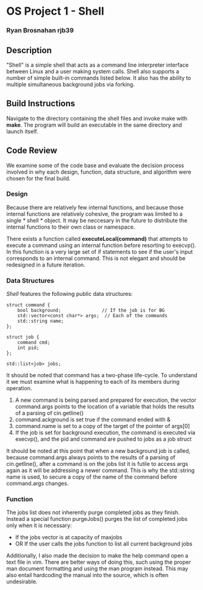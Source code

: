 # OS Project 1 - Shell #

### Ryan Brosnahan rjb39 ###

## Description ##
"Shell" is a simple shell that acts as a command line interpreter interface between Linux and a user making system calls. Shell also supports a number of simple built-in commands listed below. It also has the ability to multiple simultaneous background jobs via forking.

## Build Instructions ##
Navigate to the directory containing the shell files and invoke make with **make**. The program will build an executable in the same directory and launch itself.

## Code Review ##
We examine some of the code base and evaluate the decision process involved in why each design, function, data structure, and algorithm were chosen for the final build.

### Design ###
Because there are relatively few internal functions, and because those internal functions are relatively cohesive, the program was limited to a single * shell * object. It may be neccesary in the future to distribute the internal functions to their own class or namespace.

There exists a function called **executeLocal(command)** that attempts to execute a command using an internal function before resorting to execvp(). In this function is a very large set of if statements to see if the user's input corresponds to an internal command. This is not elegant and should be redesigned in a future iteration.

### Data Structures ###
*Shell* features the following public data structures:  


    struct command {
        bool background;               // If the job is for BG
        std::vector<const char*> args;  // Each of the commands
        std::string name;
    };

    struct job {
        command cmd;
        int pid;
    };

    std::list<job> jobs;

It should be noted that command has a two-phase life-cycle. To understand it we must examine what is happening to each of its members during operation.

 1. A new command is being parsed and prepared for execution, the vector command.args points to the location of a variable that holds the results of a parsing of cin.getline()
 2. command.ackground is set true if the command ended with &
 3. command.name is set to a copy of the target of the pointer of args[0] 
 4. If the job is set for background execution, the command is executed via execvp(), and the pid and command are pushed to jobs as a job struct

It should be noted at this point that when a new background job is called, because command.args always points to the results of a parsing of cin.getline(), after a command is on the jobs list it is futile to access args again as it will be addressing a newer command. This is why the std::string name is used, to secure a copy of the name of the command before command.args changes.

### Function ###
The jobs list does not inherently purge completed jobs as they finish. Instead a special function purgeJobs() purges the list of completed jobs only when it is necessary:  

 - If the jobs vector is at capacity of maxjobs  
 - OR If the user calls the jobs function to list all current background jobs

Additionally, I also made the decision to make the help command open a text file in vim. There are better ways of doing this, such using the proper man document formatting and using the man program instead. This may also entail hardcoding the manual into the source, which is often undesirable.
